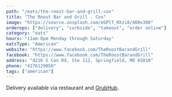 ```yaml
---
path: "/eats/the-roost-bar-and-grill-cox"
title: "The Roost Bar and Grill - Cox"
image: "https://source.unsplash.com/eGPlT_RXzi8/400x300"
orderops: ["delivery", "curbside", "takeout", "order online"]
category: "eats"
hours: "11am-8pm Monday through Saturday"
eatsType: "American"
website: "https://www.facebook.com/TheRoostBarandGrill"
facebook: "https://www.facebook.com/TheRoostBarandGrill"
address: "4216 S Cox Rd, Ste 112, Springfield, MO 65810"
phone: "4176129050"
tags: ["american"]
---
```


Delivery available via restaurant and [GrubHub](https://www.grubhub.com/restaurant/the-roost-bar--grill-4216-s-cox-rd-ste-112-springfield/1783550).
